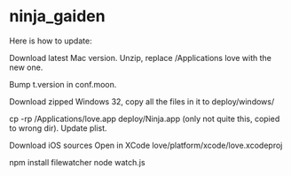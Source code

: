 # ninja_gaiden

Here is how to update:

Download latest Mac version.
Unzip, replace /Applications love with the new one.

Bump t.version in conf.moon.

Download zipped Windows 32, copy all the files in it to deploy/windows/

cp -rp /Applications/love.app deploy/Ninja.app (only not quite this, copied to wrong dir).
Update plist.

Download iOS sources
Open in XCode love/platform/xcode/love.xcodeproj


npm install filewatcher
node watch.js